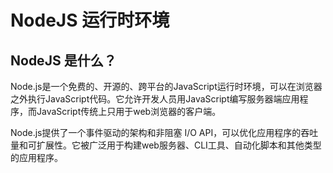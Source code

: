 # NodeJS 运行时环境

## NodeJS 是什么？

Node.js是一个免费的、开源的、跨平台的JavaScript运行时环境，可以在浏览器之外执行JavaScript代码。它允许开发人员用JavaScript编写服务器端应用程序，而JavaScript传统上只用于web浏览器的客户端。

Node.js提供了一个事件驱动的架构和非阻塞 I/O API，可以优化应用程序的吞吐量和可扩展性。它被广泛用于构建web服务器、CLI工具、自动化脚本和其他类型的应用程序。
